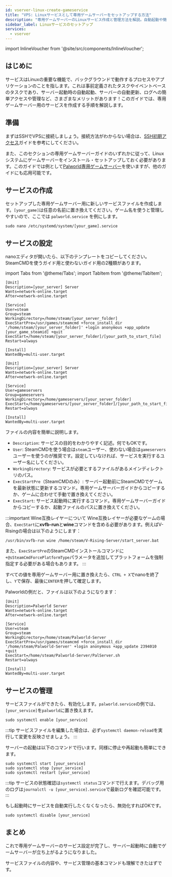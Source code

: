 ```yaml
---
id: vserver-linux-create-gameservice
title: "VPS: Linuxサービスとして専用ゲームサーバーをセットアップする方法"
description: "専用ゲームサーバーのLinuxサービス作成と管理方法を解説。自動起動や簡単メンテナンスを実現 → 今すぐチェック"
sidebar_label: Linuxサービスのセットアップ
services:
  - vserver
---
```


import InlineVoucher from '@site/src/components/InlineVoucher';

## はじめに

サービスはLinuxの重要な機能で、バックグラウンドで動作するプロセスやアプリケーションのことを指します。これは事前定義されたタスクやイベントベースのタスクであり、サーバー起動時の自動起動、サーバーの自動更新、ログへの簡単アクセスや管理など、さまざまなメリットがあります！このガイドでは、専用ゲームサーバー用のサービスを作成する手順を解説します。

<InlineVoucher />

## 準備

まずはSSHでVPSに接続しましょう。接続方法がわからない場合は、[SSH初期アクセス](vserver-linux-ssh.md)ガイドを参考にしてください。

また、このセクションの専用ゲームサーバーガイドのいずれかに従って、Linuxシステムにゲームサーバーをインストール・セットアップしておく必要があります。このガイドでは例として[Palworld専用ゲームサーバー](vserver-linux-palworld.md)を使いますが、他のガイドにも応用可能です。

## サービスの作成

セットアップした専用ゲームサーバー用に新しいサービスファイルを作成します。`[your_game]`は任意の名前に置き換えてください。ゲーム名を使うと管理しやすいので、ここでは `palworld.service` を例にします。
```
sudo nano /etc/systemd/system/[your_game].service
```

## サービスの設定

nanoエディタが開いたら、以下のテンプレートをコピーしてください。SteamCMDを使うガイド用と使わないガイド用の2種類があります。

import Tabs from '@theme/Tabs';
import TabItem from '@theme/TabItem';

<Tabs>
<TabItem value="steamcmd" label="SteamCMD対応ゲーム" default>

```
[Unit]
Description=[your_server] Server
Wants=network-online.target
After=network-online.target

[Service]
User=steam
Group=steam
WorkingDirectory=/home/steam/[your_server_folder]
ExecStartPre=/usr/games/steamcmd +force_install_dir '/home/steam/[your_server_folder]' +login anonymous +app_update [your_game_steamid] +quit
ExecStart=/home/steam/[your_server_folder]/[your_path_to_start_file]
Restart=always

[Install]
WantedBy=multi-user.target
```

</TabItem>

<TabItem value="regular" label="通常のゲーム">

```
[Unit]
Description=[your_server] Server
Wants=network-online.target
After=network-online.target

[Service]
User=gameservers
Group=gameservers
WorkingDirectory=/home/gameservers/[your_server_folder]
ExecStart=/home/gameservers/[your_server_folder]/[your_path_to_start_file]
Restart=always

[Install]
WantedBy=multi-user.target
```

</TabItem>
</Tabs>

ファイルの内容を簡単に説明します。
- `Description`: サービスの目的をわかりやすく記述。何でもOKです。
- `User`: SteamCMDを使う場合は`steam`ユーザー、使わない場合は`gameservers`ユーザーを使うのが推奨です。設定していなければ、サービスを実行するユーザー名にしてください。
- `WorkingDirectory`: サービスが必要とするファイルがあるメインディレクトリのパス。
- `ExecStartPre`（SteamCMDのみ）: サーバー起動前にSteamCMDでゲームを最新状態に更新するコマンド。専用ゲームサーバーガイドからコピーするか、ゲームに合わせて手動で置き換えてください。
- `ExecStart`: サービス起動時に実行するコマンド。専用ゲームサーバーガイドからコピーするか、起動ファイルのパスに置き換えてください。

:::important Wine互換レイヤーについて
Wine互換レイヤーが必要なゲームの場合、`ExecStart`に**xvfb-run**と**wine**コマンドを含める必要があります。例えばV-Risingの場合は以下のようにします：
```
/usr/bin/xvfb-run wine /home/steam/V-Rising-Server/start_server.bat
```

また、`ExecStartPre`のSteamCMDインストールコマンドに`+@sSteamCmdForcePlatformType`パラメータを追加してプラットフォームを強制指定する必要がある場合もあります。
:::

すべての値を専用ゲームサーバー用に置き換えたら、`CTRL + X`でnanoを終了し、`Y`で保存、最後に`ENTER`を押して確定します。

Palworldの例だと、ファイルは以下のようになります：
```
[Unit]
Description=Palworld Server
Wants=network-online.target
After=network-online.target

[Service]
User=steam
Group=steam
WorkingDirectory=/home/steam/Palworld-Server
ExecStartPre=/usr/games/steamcmd +force_install_dir '/home/steam/Palworld-Server' +login anonymous +app_update 2394010 +quit
ExecStart=/home/steam/Palworld-Server/PalServer.sh
Restart=always

[Install]
WantedBy=multi-user.target
```

## サービスの管理

サービスファイルができたら、有効化します。`palworld.service`の例では、`[your_service]`を`palworld`に置き換えます。
```
sudo systemctl enable [your_service]
```

:::tip
サービスファイルを編集した場合は、必ず`systemctl daemon-reload`を実行して変更を反映させましょう。
:::

サーバーの起動は以下のコマンドで行います。同様に停止や再起動も簡単にできます。
```
sudo systemctl start [your_service]
sudo systemctl stop [your_service]
sudo systemctl restart [your_service]
```

:::tip
サービスの状態確認は`systemctl status`コマンドで行えます。デバッグ用のログは`journalctl -u [your_service].service`で最新ログを確認可能です。
:::

もし起動時にサービスを自動実行したくなくなったら、無効化すればOKです。
```
sudo systemctl disable [your_service]
```

## まとめ

これで専用ゲームサーバーのサービス設定が完了し、サーバー起動時に自動でゲームサーバーが立ち上がるようになりました。

サービスファイルの内容や、サービス管理の基本コマンドも理解できたはずです。

<InlineVoucher />